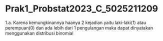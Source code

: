 # Prak1_Probstat2023_C_5025211209

1.a.
Karena kemungkinannya haanya 2 kejadian yaitu laki-laki(1) atau perempuan(0) dan ada lebih dari 1 pengulangan maka dapat dinyatakan menggunakan distribusi binomial 
